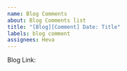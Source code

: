 ```yaml
---
name: Blog Comments
about: Blog Comments list
title: "[Blog][Comment] Date: Title"
labels: blog comment
assignees: Heva
---
```


Blog Link: 
